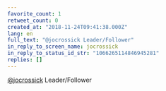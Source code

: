 ```yaml
---
favorite_count: 1
retweet_count: 0
created_at: "2018-11-24T09:41:38.000Z"
lang: en
full_text: "@jocrossick Leader/Follower"
in_reply_to_screen_name: jocrossick
in_reply_to_status_id_str: "1066265114846945281"
replies: []
---
```


[@jocrossick](https://twitter.com/jocrossick) Leader/Follower
